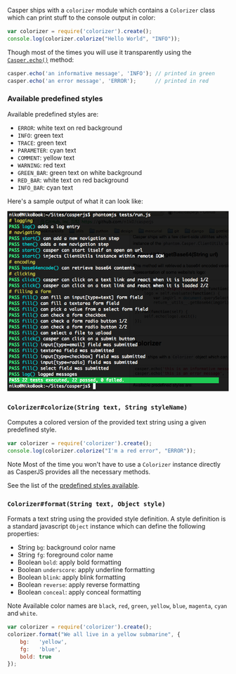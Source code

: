 Casper ships with a `colorizer` module which contains a `Colorizer`
class which can print stuff to the console output in color:

```javascript
var colorizer = require('colorizer').create();
console.log(colorizer.colorize("Hello World", "INFO"));
```

Though most of the times you will use it transparently using the
[`Casper.echo()`](#phantom_Casper_echo) method:

```javascript
casper.echo('an informative message', 'INFO'); // printed in green
casper.echo('an error message', 'ERROR');      // printed in red
```

### Available predefined styles

Available predefined styles are:

- `ERROR`: white text on red background
- `INFO`: green text
- `TRACE`: green text
- `PARAMETER`: cyan text
- `COMMENT`: yellow text
- `WARNING`: red text
- `GREEN_BAR`: green text on white background
- `RED_BAR`: white text on red background
- `INFO_BAR`: cyan text

Here's a sample output of what it can look like:

![capture](images/colorizer.png)

<h3 id="colorize"><code>Colorizer#colorize(String text, String styleName)</code></h3>

Computes a colored version of the provided text string using a given
predefined style.

```javascript
var colorizer = require('colorizer').create();
console.log(colorizer.colorize("I'm a red error", "ERROR"));
```

<span class="label label-info">Note</span> Most of the time you won't have to
use a `Colorizer` instance directly as CasperJS provides all the necessary
methods.

See the list of the [predefined styles available](#predefined-styles).

<h3 id="format"><code>Colorizer#format(String text, Object style)</code></h3>

Formats a text string using the provided style definition. A style
definition is a standard javascript `Object` instance which can define
the following properties:

- String `bg`: background color name
- String `fg`: foreground color name
- Boolean `bold`: apply bold formatting
- Boolean `underscore`: apply underline formatting
- Boolean `blink`: apply blink formatting
- Boolean `reverse`: apply reverse formatting
- Boolean `conceal`: apply conceal formatting

<span class="label label-info">Note</span> Available color names are `black`,
`red`, `green`, `yellow`, `blue`, `magenta`, `cyan` and `white`.

```javascript
var colorizer = require('colorizer').create();
colorizer.format("We all live in a yellow submarine", {
    bg:   'yellow',
    fg:   'blue',
    bold: true
});
```
